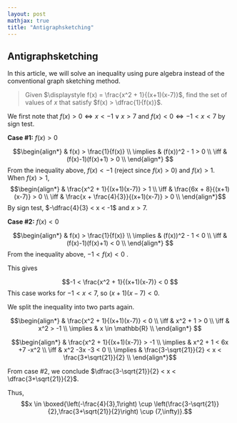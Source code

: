 ```yaml
---
layout: post
mathjax: true
title: "Antigraphsketching"
---
```

## Antigraphsketching

In this article, we will solve an inequality using pure algebra instead of the conventional graph sketching method.

> Given $\displaystyle f(x) = \frac{x^2 + 1}{(x+1)(x-7)}$, find the set of values of $x$ that satisfy $f(x) > \dfrac{1}{f(x)}$.

We first note that $f(x) > 0 \iff x<-1 \vee x> 7$ and $f(x) < 0 \iff -1 < x < 7$ by sign test.

**Case #1:** $f(x) > 0$

$$\begin{align*} 
& f(x) > \frac{1}{f(x)} \\ 
\implies & (f(x))^2 - 1 > 0 \\ 
\iff & (f(x)-1)(f(x)+1) > 0 \\ 
\end{align*} $$
From the inequality above, $f(x) < -1$ (reject since $f(x) > 0$) and $f(x) > 1$.
When $f(x) > 1$, 
$$\begin{align*} 
& \frac{x^2 + 1}{(x+1)(x-7)} > 1 \\ 
\iff & \frac{6x + 8}{(x+1)(x-7)} > 0 \\ 
\iff & \frac{x + \frac{4}{3}}{(x+1)(x-7)} > 0 \\ 
\end{align*}$$
By sign test, $-\dfrac{4}{3} < x < -1$ and $x > 7$.

**Case #2:** $f(x) < 0$

$$\begin{align*} 
& f(x) > \frac{1}{f(x)} \\ 
\implies & (f(x))^2 - 1 < 0 \\ 
\iff & (f(x)-1)(f(x)+1) < 0 \\ 
\end{align*} $$
From the inequality above, $-1 < f(x)< 0$ .

This gives 

$$-1 < \frac{x^2 + 1}{(x+1)(x-7)} < 0 $$
This case works for $-1 < x < 7$, so $(x+1)(x-7) < 0$. 

We split the inequality into two parts again.

$$\begin{align*} & \frac{x^2 + 1}{(x+1)(x-7)} < 0 \\
\iff & x^2 + 1 > 0 \\
\iff & x^2 > -1 \\
\implies & x \in \mathbb{R} \\
\end{align*} $$

$$\begin{align*} 
& \frac{x^2 + 1}{(x+1)(x-7)} > -1 \\ 
\implies & x^2 + 1 < 6x +7 -x^2 \\ 
\iff & x^2 -3x -3 < 0 \\
\implies & \frac{3-\sqrt{21}}{2} < x < \frac{3+\sqrt{21}}{2} \\
\end{align*}$$

From case #2, we conclude $\dfrac{3-\sqrt{21}}{2} < x < \dfrac{3+\sqrt{21}}{2}$.

Thus, $$x \in \boxed{\left(-\frac{4}{3},1\right) \cup \left(\frac{3-\sqrt{21}}{2},\frac{3+\sqrt{21}}{2}\right) \cup (7,\infty)}.$$
